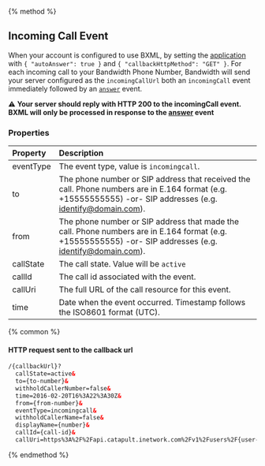 {% method %}
## Incoming Call Event

When your account is configured to use BXML, by setting the [application](../../methods/applications/applications.md) with `{ "autoAnswer": true }` and `{ "callbackHttpMethod": "GET" }`. For each incoming call to your Bandwidth Phone Number, Bandwidth will send your server configured as the `incomingCallUrl` both an `incomingCall` event immediately followed by an [`answer`](answer.md) event.

⚠️ **Your server should reply with HTTP 200 to the incomingCall event.  BXML will only be processed in response to the [answer](answer.md) event**

### Properties
| Property  | Description                                                                                                                                                  |
|:----------|:-------------------------------------------------------------------------------------------------------------------------------------------------------------|
| eventType | The event type, value is `incomingcall`.                                                                                                                     |
| to        | The phone number or SIP address that received the call. Phone numbers are in E.164 format (e.g. +15555555555) -or- SIP addresses (e.g. identify@domain.com). |
| from      | The phone number or SIP address that made the call. Phone numbers are in E.164 format (e.g. +15555555555) -or- SIP addresses (e.g. identify@domain.com).     |
| callState | The call state. Value will be `active`                                                                                                                       |
| callId    | The call id associated with the event.                                                                                                                       |
| callUri   | The full URL of the call resource for this event.                                                                                                            |
| time      | Date when the event occurred. Timestamp follows the ISO8601 format (UTC).                                                                                    |

{% common %}
#### HTTP request sent to the callback url

```html
/{callbackUrl}?
  callState=active&
  to={to-number}&
  withholdCallerNumber=false&
  time=2016-02-20T16%3A22%3A30Z&
  from={from-number}&
  eventType=incomingcall&
  withholdCallerName=false&
  displayName={number}&
  callId={call-id}&
  callUri=https%3A%2F%2Fapi.catapult.inetwork.com%2Fv1%2Fusers%2F{user-id}%2Fcalls%2F{call-id}
```

{% endmethod %}

